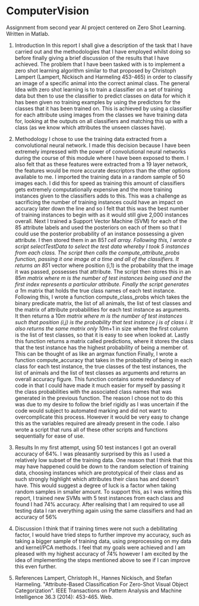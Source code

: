 # ComputerVision

Assignment from second year AI project centered on Zero Shot Learning. Written in Matlab.

1. Introduction
In this report I shall give a description of the task that I have carried out and the methodologies that I have employed whilst doing so before finally giving a brief discussion of the results that I have achieved.
The problem that I have been tasked with is to implement a zero shot learning algorithm similar to that proposed by Christoph Lampert (Lampert, Nickisch and Harmeling 453-465) in order to classify an image of a specific animal into the correct animal class.
The general Idea with zero shot learning is to train a classifier on a set of training data but then to use the classifier to predict classes on data for which it has been given no training examples by using the predictors for the classes that it has been trained on. This is achieved by using a classifier for each attribute using images from the classes we have training data for, looking at the outputs on all classifiers and matching this up with a class (as we know which attributes the unseen classes have).

2. Methodology
I chose to use the training data extracted from a convolutional neural network. I made this decision because I have been extremely impressed with the power of convolutional neural networks during the course of this module where I have been exposed to them. I also felt that as these features were extracted from a 19 layer network, the features would be more accurate descriptors than the other options available to me.
	I imported the training data in a random sample of 50 images each. I did this for speed as training this amount of classifiers gets extremely computationally expensive and the more training instances given to the classifiers adds to this. This was a challenge as sacrificing the number of training instances could have an impact on accuracy later down the line and so I felt that this was the best number of training instances to begin with as it would still give 2,000 instances overall. Next I trained a Support Vector Machine (SVM) for each of the 85 attribute labels and used the posteriors on each of them so that I could use the posterior probability of an instance possessing a given attribute. I then stored them in an 85*1 cell array.
	Following this, I wrote a script selectTestData to select the test data whereby I took 5 instances from each class. The script then calls the compute_attribute_probs function, passing it one image at a time and all of the classifiers. It returns an 85*1 vector where position (i,1) is the probability that the image it was passed, possesses that attribute. The script then stores this in an 85*m matrix where m is the number of test instances being used and the first index represents a particular attribute. Finally the script generates a 1*m matrix that holds the true class names of each test instance.
	Following this, I wrote a function compute_class_probs which takes the binary predicate matrix, the list of all animals, the list of test classes and the matrix of attribute probabilities for each test instance as arguments. It then returns a 10*m matrix where m is the number of test instances such that position (i,j) is the probability that test instance j is of class i. It also returns the same matrix only 10*m+1 in size where the first column is the list of test classes, so that it is easy to see when looked at. Lastly this function returns a matrix called predictions, where it stores the class that the test instance has the highest probability of being a member of. This can be thought of as like an argmax function
	Finally, I wrote a function compute_accuracy that takes in the probability of being in each class for each test instance, the true classes of the test instances, the list of animals and the list of test classes as arguments and returns an overall accuracy figure. This function contains some redundancy of code in that I could have made it much easier for myself by passing it the class probabilities with the associated class names that was generated in the previous function. The reason I chose not to do this was due to my desire to follow the brief rigidly as I was uncertain if the code would subject to automated marking and did not want to overcomplicate this process. However it would be very easy to change this as the variables required are already present in the code.
	I also wrote a script that runs all of these other scripts and functions sequentially for ease of use.

3. Results
In my first attempt, using 50 test instances I got an overall accuracy of 64%. I was pleasantly surprised by this as I used a relatively low subset of the training data. One reason that I think that this may have happened could be down to the random selection of training data, choosing instances which are prototypical of their class and as such strongly highlight which attributes their class has and doesn’t have. This would suggest a degree of luck is a factor when taking random samples in smaller amount. To support this, as I was writing this report, I trained new SVMs with 5 test instances from each class and found I had 74% accuracy. After realising that I am required to use all testing data I ran everything again using the same classifiers and had an accuracy of 56%

4. Discussion
I think that if training times were not such a debilitating factor, I would have tried steps to further improve my accuracy, such as taking a bigger sample of training data, using preprocessing on my data and kernel/PCA methods. I feel that my goals were achieved and I am pleased with my highest accuracy of 74% however I am excited by the idea of implementing the steps mentioned above to see if I can improve this even further. 

5. References
Lampert, Christoph H., Hannes Nickisch, and Stefan Harmeling. "Attribute-Based Classification For Zero-Shot Visual Object Categorization". IEEE Transactions on Pattern Analysis and Machine Intelligence 36.3 (2014): 453-465. Web.

	

